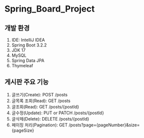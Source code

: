 # Spring_Board_Project

## 개발 환경
1. IDE: IntelliJ IDEA
2. Spring Boot 3.2.2
3. JDK 17
4. MySQL
5. Spring Data JPA
6. Thymeleaf

## 게시판 주요 기능
1. 글쓰기(Create): POST /posts
2. 글목록 조회(Read): GET /posts
3. 글조회(Read): GET /posts/{postId}
4. 글수정(Update): PUT or PATCH /posts/{postId}
5. 글삭제(Delete): DELETE /posts/{postId}
6. 페이징 처리(Pagination): GET /posts?page={pageNumber}&size={pageSize}